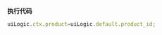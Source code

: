 <p class="panel-title"><b>执行代码</b></p>

```javascript
uiLogic.ctx.product=uiLogic.default.product_id;

```
